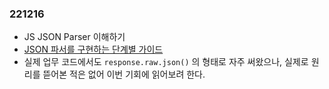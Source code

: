 ### 221216
- JS JSON Parser 이해하기
- [JSON 파서를 구현하는 단계별 가이드](https://github.com/yeonjuan/dev-blog/blob/master/JavaScript/json-parser-with-javascript.md)
- 실제 업무 코드에서도 `response.raw.json()` 의 형태로 자주 써왔으나, 실제로 원리를 뜯어본 적은 없어 이번 기회에 읽어보려 한다.
